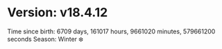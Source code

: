 # Version: v18.4.12
Time since birth: 6709 days, 161017 hours, 9661020 minutes, 579661200 seconds
Season: Winter ❄️
